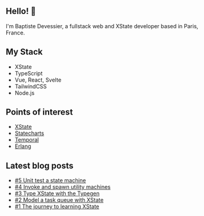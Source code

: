 ## Hello! 👋

I'm Baptiste Devessier, a fullstack web and XState developer based in Paris, France.

## My Stack

- XState
- TypeScript
- Vue, React, Svelte
- TailwindCSS
- Node.js

## Points of interest

- [XState](https://xstate.js.org/docs/)
- [Statecharts](https://statecharts.dev/)
- [Temporal](https://temporal.io/)
- [Erlang](https://www.erlang.org/)

## Latest blog posts

<!-- BLOG:START -->
- [#5 Unit test a state machine](https://baptiste.devessier.fr/writing/unit-test-a-state-machine/)
- [#4 Invoke and spawn utility machines](https://baptiste.devessier.fr/writing/invoke-and-spawn-utility-machines/)
- [#3 Type XState with the Typegen](https://baptiste.devessier.fr/writing/type-xstate-with-the-typegen/)
- [#2 Model a task queue with XState](https://baptiste.devessier.fr/writing/model-a-task-queue-with-xstate/)
- [#1 The journey to learning XState](https://baptiste.devessier.fr/writing/the-journey-to-learning-xstate/)
<!-- BLOG:END -->
